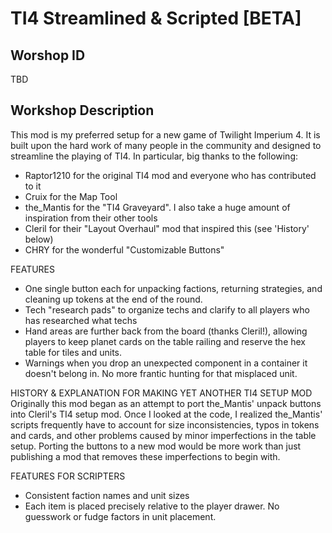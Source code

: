 # TI4 Streamlined & Scripted [BETA]

## Worshop ID
TBD

## Workshop Description

This mod is my preferred setup for a new game of Twilight Imperium 4. It is built upon the hard work of many people in the community and designed to streamline the playing of TI4. In particular, big thanks to the following:
* Raptor1210 for the original TI4 mod and everyone who has contributed to it
* Cruix for the Map Tool
* the_Mantis for the "TI4 Graveyard". I also take a huge amount of inspiration from their other tools
* Cleril for their "Layout Overhaul" mod that inspired this (see 'History' below)
* CHRY for the wonderful "Customizable Buttons"

FEATURES
* One single button each for unpacking factions, returning strategies, and cleaning up tokens at the end of the round.
* Tech "research pads" to organize techs and clarify to all players who has researched what techs
* Hand areas are further back from the board (thanks Cleril!), allowing players to keep planet cards on the table railing and reserve the hex table for tiles and units.
* Warnings when you drop an unexpected component in a container it doesn't belong in. No more frantic hunting for that misplaced unit.

HISTORY & EXPLANATION FOR MAKING YET ANOTHER TI4 SETUP MOD
Originally this mod began as an attempt to port the_Mantis' unpack buttons into Cleril's TI4 setup mod. Once I looked at the code, I realized the_Mantis' scripts frequently have to account for size inconsistencies, typos in tokens and cards, and other problems caused by minor imperfections in the table setup. Porting the buttons to a new mod would be more work than just publishing a mod that removes these imperfections to begin with.

FEATURES FOR SCRIPTERS
* Consistent faction names and unit sizes
* Each item is placed precisely relative to the player drawer. No guesswork or fudge factors in unit placement.
